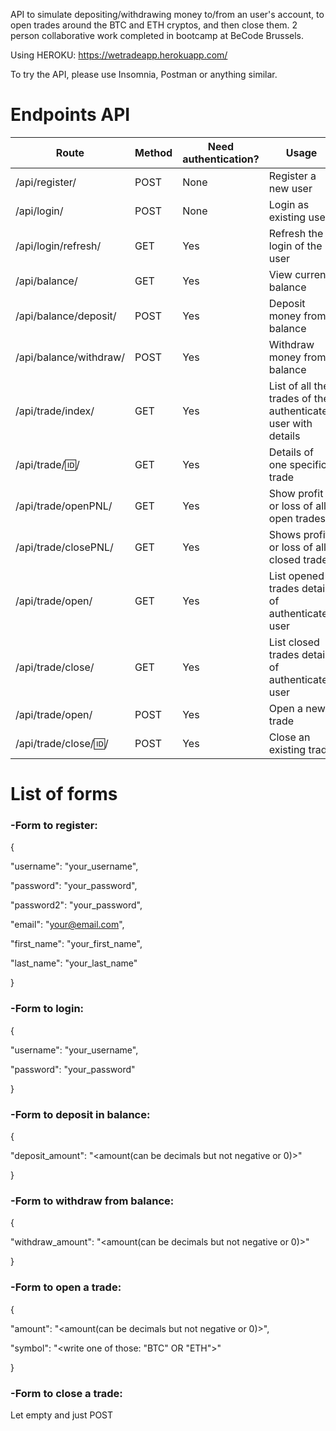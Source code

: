 API to simulate depositing/withdrawing money to/from an user's account, to open trades around the BTC and ETH cryptos, and then close them.
2 person collaborative work completed in bootcamp at BeCode Brussels.

Using HEROKU: https://wetradeapp.herokuapp.com/

To try the API, please use Insomnia, Postman or anything similar.

# Endpoints API

 Route  | Method | Need authentication? | Usage 
 ------ | -------| -------------| -----
 /api/register/  | POST | None | Register a new user 
 /api/login/ | POST | None | Login as existing user 
 /api/login/refresh/ | GET | Yes | Refresh the login of the user
 /api/balance/ | GET | Yes | View current balance 
 /api/balance/deposit/ | POST | Yes | Deposit money from balance
 /api/balance/withdraw/ | POST | Yes | Withdraw money from balance
 /api/trade/index/ | GET | Yes | List of all the trades of the authenticated user with details
 /api/trade/:id:/ | GET | Yes | Details of one specific trade
 /api/trade/openPNL/ | GET | Yes | Show profit or loss of all open trades
 /api/trade/closePNL/ | GET | Yes | Shows profit or loss of all closed trades
 /api/trade/open/ | GET | Yes | List opened trades details of authenticated user
 /api/trade/close/ | GET | Yes | List closed trades details of authenticated user
 /api/trade/open/ | POST | Yes | Open a new trade 
 /api/trade/close/:id:/ | POST | Yes | Close an existing trade

 
 
# List of forms
 
 
 
### **-Form to register:**
 
 {
 
 "username": "your_username",

  "password": "your_password", 

  "password2": "your_password",

  "email": "your@email.com",

  "first_name": "your_first_name",

  "last_name": "your_last_name"

 }
 
 
 
### **-Form to login:** 
 
 {
 
 "username": "your_username",
 
  "password": "your_password"
 
 }
 
 
 
### **-Form to deposit in balance:** 
 
 {
 
 "deposit_amount": "<amount(can be decimals but not negative or 0)>"
 
 }
 
 
 
### **-Form to withdraw from balance:** 
 
 {
 
"withdraw_amount": "<amount(can be decimals but not negative or 0)>"
 
 }
 
 
 
###  **-Form to open a trade:** 
 
 {
 
"amount": "<amount(can be decimals but not negative or 0)>",
 
 "symbol": "<write one of those: "BTC" OR "ETH">"
 
 }
 
 
 
###  **-Form to close a trade:** 
 
 Let empty and just POST
 
